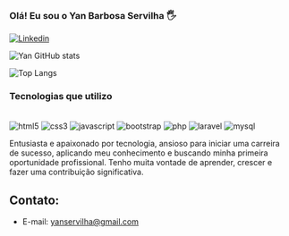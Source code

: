 

### Olá! Eu sou o Yan Barbosa Servilha 🖐️

[![Linkedin](https://img.shields.io/badge/LinkedIn-0077B5?style=for-the-badge&logo=linkedin&logoColor=white)](https://www.linkedin.com/in/yan-barbosa-servilha/)

![Yan GitHub stats](https://github-readme-stats.vercel.app/api?username=ybservilha&show_icons=true&theme=radical)

![Top Langs](https://github-readme-stats.vercel.app/api/top-langs/?username=ybservilha&layout=compact)

### Tecnologias que utilizo

<div style="display: inline-block"><br>
    <img align="center" alt="html5" src="https://img.shields.io/badge/HTML5-E34F26?style=for-the-badge&logo=html5&logoColor=white">
    <img align="center" alt="css3" src="https://img.shields.io/badge/CSS3-1572B6?style=for-the-badge&logo=css3&logoColor=white">
    <img align="center" alt="javascript" src="https://img.shields.io/badge/JavaScript-323330?style=for-the-badge&logo=javascript&logoColor=F7DF1E">
    <img align="center" alt="bootstrap" src="https://img.shields.io/badge/Bootstrap-563D7C?style=for-the-badge&logo=bootstrap&logoColor=white">
    <img align="center" alt="php" src="https://img.shields.io/badge/PHP-777BB4?style=for-the-badge&logo=php&logoColor=white">
    <img align="center" alt="laravel" src="https://img.shields.io/badge/Laravel-FF2D20?style=for-the-badge&logo=laravel&logoColor=white">
    <img align="center" alt="mysql" src="https://img.shields.io/badge/MySQL-00000F?style=for-the-badge&logo=mysql&logoColor=white">
</div><br>

Entusiasta e apaixonado por tecnologia, ansioso para iniciar uma carreira de sucesso, aplicando meu conhecimento e buscando minha primeira oportunidade profissional. Tenho muita vontade de aprender, crescer e fazer uma contribuição significativa.

## Contato:
- E-mail: yanservilha@gmail.com
